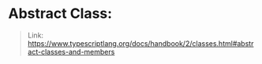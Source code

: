 # Abstract Class: 
> Link: https://www.typescriptlang.org/docs/handbook/2/classes.html#abstract-classes-and-members
